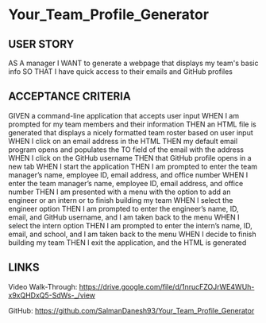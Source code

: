 # Your_Team_Profile_Generator

## USER STORY

AS A manager
I WANT to generate a webpage that displays my team's basic info
SO THAT I have quick access to their emails and GitHub profiles


## ACCEPTANCE CRITERIA

GIVEN a command-line application that accepts user input
WHEN I am prompted for my team members and their information
THEN an HTML file is generated that displays a nicely formatted team roster based on user input
WHEN I click on an email address in the HTML
THEN my default email program opens and populates the TO field of the email with the address
WHEN I click on the GitHub username
THEN that GitHub profile opens in a new tab
WHEN I start the application
THEN I am prompted to enter the team manager’s name, employee ID, email address, and office number
WHEN I enter the team manager’s name, employee ID, email address, and office number
THEN I am presented with a menu with the option to add an engineer or an intern or to finish building my team
WHEN I select the engineer option
THEN I am prompted to enter the engineer’s name, ID, email, and GitHub username, and I am taken back to the menu
WHEN I select the intern option
THEN I am prompted to enter the intern’s name, ID, email, and school, and I am taken back to the menu
WHEN I decide to finish building my team
THEN I exit the application, and the HTML is generated


## LINKS 

Video Walk-Through: https://drive.google.com/file/d/1nrucFZOJrWE4WUh-x9xQHDxQ5-SdWs-_/view

GitHub: https://github.com/SalmanDanesh93/Your_Team_Profile_Generator
